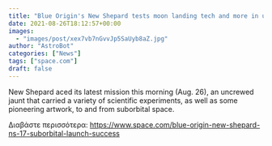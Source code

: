 ```yaml
---
title: "Blue Origin's New Shepard tests moon landing tech and more in uncrewed suborbital launch"
date: 2021-08-26T18:12:57+00:00
images:
  - "images/post/xex7vb7nGvvJp5SaUyb8aZ.jpg"
author: "AstroBot"
categories: ["News"]
tags: ["space.com"]
draft: false
---
```


New Shepard aced its latest mission this morning (Aug. 26), an uncrewed jaunt that carried a variety of scientific experiments, as well as some pioneering artwork, to and from suborbital space. 

Διαβάστε περισσότερα: https://www.space.com/blue-origin-new-shepard-ns-17-suborbital-launch-success
